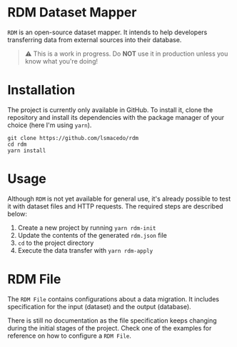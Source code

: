 # RDM Dataset Mapper

`RDM` is an open-source dataset mapper. It intends to help developers transferring data from external sources into their database.

> :warning: This is a work in progress. Do **NOT** use it in production unless you know what you're doing!

# Installation

The project is currently only available in GitHub. To install it, clone the repository and install its dependencies with the package manager of your choice (here I'm using `yarn`).

```shell
git clone https://github.com/lsmacedo/rdm
cd rdm
yarn install
```

# Usage

Although `RDM` is not yet available for general use, it's already possible to test it with dataset files and HTTP requests. The required steps are described below:

1. Create a new project by running `yarn rdm-init`
2. Update the contents of the generated `rdm.json` file
3. `cd` to the project directory
4. Execute the data transfer with `yarn rdm-apply`

# RDM File

The `RDM File` contains configurations about a data migration. It includes specification for the input (dataset) and the output (database).

There is still no documentation as the file specification keeps changing during the initial stages of the project. Check one of the examples for reference on how to configure a `RDM File`.
